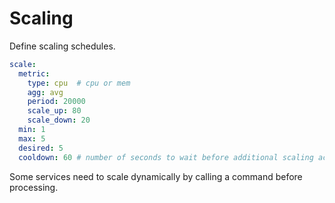 # Scaling

Define scaling schedules.

```yaml
scale:
  metric:
    type: cpu  # cpu or mem
    agg: avg
    period: 20000
    scale_up: 80
    scale_down: 20
  min: 1
  max: 5
  desired: 5
  cooldown: 60 # number of seconds to wait before additional scaling activities begin
```

Some services need to scale dynamically by calling a command before processing.
